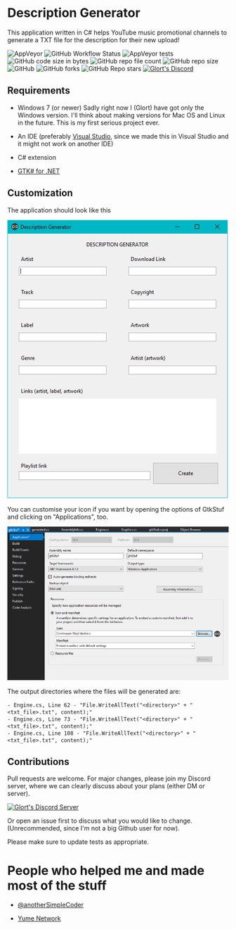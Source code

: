 # Description Generator

This application written in C# helps YouTube music promotional channels to generate a TXT file for the description for their new upload!

![AppVeyor](https://img.shields.io/appveyor/build/glort572/DescGen_v1)
![GitHub Workflow Status](https://img.shields.io/github/workflow/status/glort572/DescGen_v1/main)
![AppVeyor tests](https://img.shields.io/appveyor/tests/glort572/DescGen_v1)
![GitHub code size in bytes](https://img.shields.io/github/languages/code-size/glort572/DescGen_v1?style=plastic)
![GitHub repo file count](https://img.shields.io/github/directory-file-count/glort572/main)
![GitHub repo size](https://img.shields.io/github/repo-size/glort572/DescGen_v1)
![GitHub](https://img.shields.io/github/license/glort572/DescGen_v1)
![GitHub forks](https://img.shields.io/github/forks/glort572/DescGen_v1?style=social)
![GitHub Repo stars](https://img.shields.io/github/stars/glort572/DescGen_v1?style=flat-square)
[![Glort's Discord](https://img.shields.io/discord/860490236269559828?color=purple&label=Discord&logo=discord&logoColor=green&style=plastic)](https://discord.gg/TRWRhbJp6W)

## Requirements

- Windows 7 (or newer)
  Sadly right now I (Glort) have got only the Windows version. I'll think about making versions for Mac OS and Linux in the future. This is my first serious project ever.

- An IDE (preferably [Visual Studio](https://visualstudio.microsoft.com/), since we made this in Visual Studio and it might not work on another IDE)

- C# extension

- [GTK# for .NET](https://www.mono-project.com/download/vs/#download-win)

## Customization

The application should look like this

![Description Generator overview image](https://github.com/Glort572/DescGen_v1/blob/main/274228536_1803190053209722_5676189503320417653_n.png)

You can customise your icon if you want by opening the options of GtkStuf and clicking on "Applications", too.

![Customisation](https://github.com/Glort572/DescGen_v1/blob/main/274140338_264980035807401_1429805827351658119_n.png)

The output directories where the files will be generated are:

```
- Engine.cs, Line 62 - "File.WriteAllText("<directory>" + "<txt_file>.txt", content);"
- Engine.cs, Line 73 - "File.WriteAllText("<directory>" + "<txt_file>.txt", content);"
- Engine.cs, Line 108 - "File.WriteAllText("<directory>" + "<txt_file>.txt", content);"
```

## Contributions

Pull requests are welcome. For major changes, please join my Discord server, where we can clearly discuss about your plans (either DM or server).

[![Glort's Discord Server](https://invidget.switchblade.xyz/TRWRhbJp6W)](https://discord.gg/TRWRhbJp6W)

Or open an issue first to discuss what you would like to change. (Unrecommended, since I'm not a big Github user for now).

Please make sure to update tests as appropriate.


# People who helped me and made most of the stuff

- [@anotherSimpleCoder](https://github.com/anotherSimpleCoder/)

- [Yume Network](https://www.youtube.com/c/YumeNetwork)
